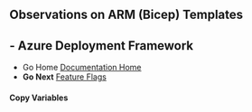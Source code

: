 ## Observations on ARM (Bicep) Templates 

## - Azure Deployment Framework ## 
- Go Home [Documentation Home](./index.md)
- **Go Next** [Feature Flags](./Feature_Flags.md)

####  Copy Variables
